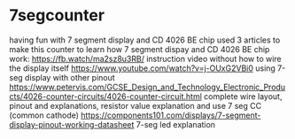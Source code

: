 # 7segcounter
having fun with 7 segment display and CD 4026 BE chip
used 3 articles to make this counter to learn how 7 segment dispay and CD 4026 BE chip work:
https://fb.watch/ma2sz8u3RB/ instruction video without how to wire the display itself
https://www.youtube.com/watch?v=j-OUxG2VBi0 using 7-seg display with other pinout
https://www.petervis.com/GCSE_Design_and_Technology_Electronic_Products/4026-counter-circuits/4026-counter-circuit.html complete wire layout, pinout and explanations, resistor value explanation and use 7 seg CC (common cathode)
https://components101.com/displays/7-segment-display-pinout-working-datasheet 7-seg led explanation


